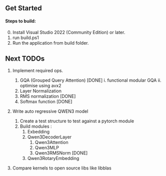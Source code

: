 ## Get Started
#### Steps to build: 
0. Install Visual Studio 2022 (Community Edition) or later.
1. run build.ps1
2. Run the application from build folder.

## Next TODOs
1. Implement required ops.

    1. GQA (Grouped Query Attention) [DONE]
        i. functional modular GQA 
        ii. optimise using avx2
    2. Layer Normalization 
    3. RMS normalization [DONE]
    4. Softmax function [DONE]
2. Write auto regressive QWEN3 model
    1. Create a test structure to test against a pytorch module
    2. Build modules :
        1. Exbedding 
        2. Qwen3DecoderLayer
            1. Qwen3Attention
            2. Qwen3MLP
            3. Qwen3RMSNorm [DONE]
        3. Qwen3RotaryEmbedding

3. Compare kernels to open source libs like libblas
